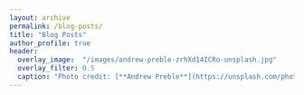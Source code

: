 ```yaml
---
layout: archive
permalink: /blog-posts/
title: "Blog Posts"
author_profile: true
header:
  overlay_image:  "/images/andrew-preble-zrhXd14ICRo-unsplash.jpg"
  overlay_filter: 0.5
  caption: "Photo credit: [**Andrew Preble**](https://unsplash.com/photos/zrhXd14ICRo)"
---
```

